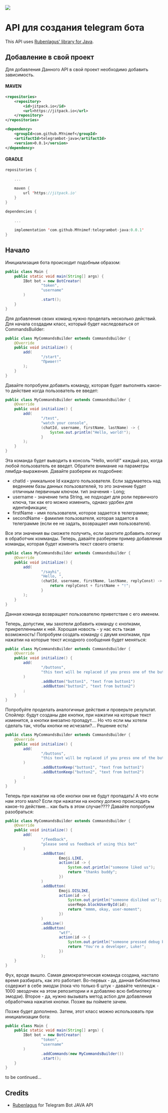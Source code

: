 [![](https://jitpack.io/v/MYnimef/telegrambot.svg)](https://jitpack.io/#MYnimef/telegrambot)

# API для создания telegram бота

This API uses [Rubenlagus' library for Java](https://github.com/rubenlagus/TelegramBots).

## Добавление в свой проект

Для добавления Данного API в свой проект необходимо добавить зависимость.

#### MAVEN

```xml
<repositories>
    <repository>
        <id>jitpack.io</id>
        <url>https://jitpack.io</url>
    </repository>
</repositories>

<dependency>
    <groupId>com.github.MYnimef</groupId>
    <artifactId>telegrambot-java</artifactId>
    <version>0.0.1</version>
</dependency>
```

#### GRADLE

```kotlin
repositories { 
    
    ...
    
    maven { 
        url 'https://jitpack.io'
    }
}

dependencies {
    
    ...
    
    implementation 'com.github.MYnimef:telegrambot-java:0.0.1'
}
```

## Начало
 Инициализация бота происходит подобным образом:

```java
public class Main {
    public static void main(String[] args) {
        IBot bot = new BotCreator(
                "token",
                "username"
        )
                .start();
    }
}
```

 Для добавления своих команд нужно проделать несколько действий. Для начала создадим класс, который будет наследоваться от CommandsBuilder:

```java
public class MyCommandsBuilder extends CommandsBuilder {
    @Override
    public void initialize() {
        add(
                "/start", 
                "Привет!"
        );
    }
}
```

 Давайте попробуем добавить команду, которая будет выполнять какое-то действие когда пользователь ее введет:

```java
public class MyCommandsBuilder extends CommandsBuilder { 
    @Override 
    public void initialize() {
        add(
                "/test", 
                "watch your console",
                (chatId, username, firstName, lastName) -> {
                    System.out.println("Hello, world!");
                }
        );
    }
}
```

Эта команда будет выводить в консоль "Hello, world!" каждый раз, когда любой пользователь ее введет. Обратите внимание на
параметры лямбда-выражения. Давайте разберем их подробнее:

- chatId - уникальное Id каждого пользователя. Если задумаетесь над ведением базы данных пользователей, то это значение 
будет отличным первичным ключом. тип значения - Long;
- username - значение типа String, не подходит для роли первичного ключа, так как его можно изменить,
однако удобен для идентификации;
- firstName - имя пользователя, которое задается в телеграмме;
- secondName - фамилия пользователя, которая задается в телеграмме (если ее не задать, возвращает имя пользователя).

Все эти значения вы сможете получить, если захотите добавить логику в обработчик комманды. 
Теперь, давайте разберем пример добавления команды, которая будет изменять текст своего ответа:

```java
public class MyCommandsBuilder extends CommandsBuilder { 
    @Override 
    public void initialize() {
        add(
                "/sayhi", 
                "Hello, ",
                (chatId, username, firstName, lastName, replyConst) -> {
                    return replyConst + firstName + "!";
                }
        );
    }
}
```

Данная команда возвращает пользователю приветствие с его именем.

Теперь, допустим, мы захотели добавить команду с кнопками, прикрепленными к ней. Хорошая новость - у нас есть такая возможность! 
Попробуем создать команду с двумя кнопками, при нажатии на которые текст исходного сообщения будет меняться:

```java
public class MyCommandsBuilder extends CommandsBuilder { 
    @Override 
    public void initialize() {
        add(
                "/buttons", 
                "this text will be replaced if you press one of the buttons"
        )
                .addButton("button1", "text from button1")
                .addButton("button2", "text from button2")
        ;
    }
}
```

Попробуйте проделать аналогичные действия и проверьте результат. Спойлер: будут созданы две кнопки, 
при нажатии на которые текст изменится, а кнопки внезапно пропадут.... 
Но что если мы хотели сделать так, чтобы кнопки не исчезали?... Решение есть!

```java
public class MyCommandsBuilder extends CommandsBuilder { 
    @Override 
    public void initialize() {
        add(
                "/buttons", 
                "this text will be replaced if you press one of the buttons"
        )
                .addButtonKeep("button1", "text from button1")
                .addButtonKeep("button2", "text from button2")
        ;
    }
}
```

Теперь при нажатии на обе кнопки они не будут пропадать! А что если нам этого мало? Если при нажатии на кнопку должно происходить 
какое-то действие... как быть в этом случае???? Давайте попробуем разобраться:

```java
public class MyCommandsBuilder extends CommandsBuilder { 
    @Override 
    public void initialize() {
        add(
                "/feedback", 
                "please send us feedback of using this bot"
        )
                .addButton(
                        Emoji.LIKE,
                        action(id -> {
                            System.out.println("someone liked us");
                            return "thanks buddy";
                        })
                )
                .addButton(
                        Emoji.DISLIKE,
                        action(id -> {
                            System.out.println("someone disliked us");
                            userRepo.blockUserById(id);
                            return "mmmm, okay, user-moment";
                        })
                )
                .addLine()
                .addButton(
                        "wtf",
                        action(id -> {
                            System.out.println("someone pressed debug button");
                            return "You're a developer, Luke!";
                        })
                );
    }
}
```

Фух, вроде вышло. Самая демократическая команда создана, настало время разбирать, как это работает. Во-первых - да, 
данная библиотека содержит в себе эмодзи (пока что только 6 штук - давайте челлендж - 1000 звездочек на этом репозитории 
и я добавляю всю библиотеку эмодзи). Второе - да, нужно вызывать метод action для добавления обработчика нажатия кнопки. 
Позже вы поймете зачем.

Позже будет дополнено. Затем, этот класс можно использовать при инициализации бота:

```java
public class Main {
    public static void main(String[] args) {
        IBot bot = new BotCreator(
                "token",
                "username"
        )
                .addCommands(new MyCommandsBuilder())
                .start();
    }
}
```

 to be continued...
  
 ## Credits

* [Rubenlagus](https://github.com/rubenlagus/) for Telegram Bot JAVA API
